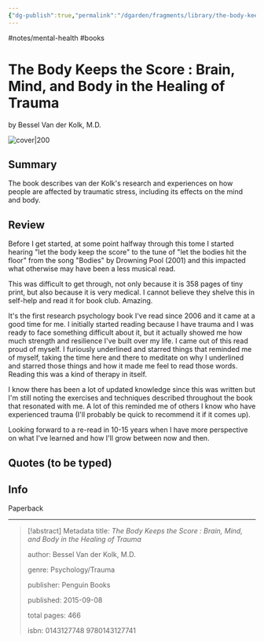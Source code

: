 ```yaml
---
{"dg-publish":true,"permalink":"/dgarden/fragments/library/the-body-keeps-the-score/","created":"2025-01-07T20:50:48.918-05:00","updated":"2025-08-25T17:21:10.906-04:00"}
---
```


#notes/mental-health #books

# The Body Keeps the Score : Brain, Mind, and Body in the Healing of Trauma
by Bessel Van der Kolk, M.D.

![cover|200](https://images-na.ssl-images-amazon.com/images/I/51HZpvdVMjL._SY291_BO1,204,203,200_QL40_.jpg)
## Summary
The book describes van der Kolk's research and experiences on how people are affected by traumatic stress, including its effects on the mind and body.
## Review
Before I get started, at some point halfway through this tome I started hearing "let the body keep the score" to the tune of "let the bodies hit the floor" from the song "Bodies" by Drowning Pool (2001) and this impacted what otherwise may have been a less musical read.

This was difficult to get through, not only because it is 358 pages of tiny print, but also because it is very medical. I cannot believe they shelve this in self-help and read it for book club. Amazing. 

It's the first research psychology book I've read since 2006 and it came at a good time for me. I initially started reading because I have trauma and I was ready to face something difficult about it, but it actually showed me how much strength and resilience I've built over my life. I came out of this read proud of myself. I furiously underlined and starred things that reminded me of myself, taking the time here and there to meditate on why I underlined and starred those things and how it made me feel to read those words. Reading this was a kind of therapy in itself.

I know there has been a lot of updated knowledge since this was written but I'm still noting the exercises and techniques described throughout the book that resonated with me. A lot of this reminded me of others I know who have experienced trauma (I'll probably be quick to recommend it if it comes up). 

Looking forward to a re-read in 10-15 years when I have more perspective on what I've learned and how I'll grow between now and then.

## Quotes (to be typed)

## Info
Paperback


---

> [!abstract] Metadata
> title: *The Body Keeps the Score : Brain, Mind, and Body in the Healing of Trauma*
> 
> author: Bessel Van der Kolk, M.D.
> 
> genre: Psychology/Trauma
> 
> publisher: Penguin Books
> 
> published: 2015-09-08
> 
> total pages: 466
> 
> isbn: 0143127748 9780143127741
